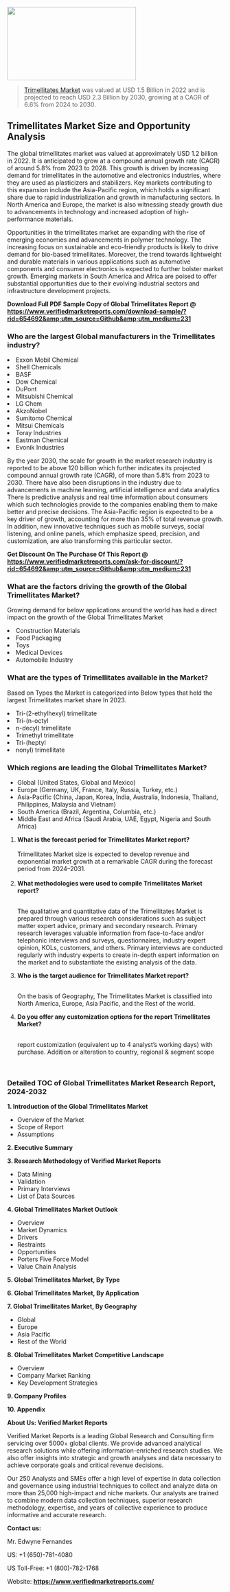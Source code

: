 <img src="https://ffe5etoiles.com/wp-content/uploads/2024/12/MST1-300x171.png" alt="" width="300" height="171" class="alignnone size-medium wp-image-20088" /><blockquote><p><p><a href="https://www.verifiedmarketreports.com/download-sample/?rid=654692&utm_source=Github&utm_medium=231" target="_blank">Trimellitates Market</a> was valued at USD 1.5 Billion in 2022 and is projected to reach USD 2.3 Billion by 2030, growing at a CAGR of 6.6% from 2024 to 2030.</p></blockquote><p><h2>Trimellitates Market Size and Opportunity Analysis</h2><p>The global trimellitates market was valued at approximately USD 1.2 billion in 2022. It is anticipated to grow at a compound annual growth rate (CAGR) of around 5.8% from 2023 to 2028. This growth is driven by increasing demand for trimellitates in the automotive and electronics industries, where they are used as plasticizers and stabilizers. Key markets contributing to this expansion include the Asia-Pacific region, which holds a significant share due to rapid industrialization and growth in manufacturing sectors. In North America and Europe, the market is also witnessing steady growth due to advancements in technology and increased adoption of high-performance materials.</p><p>Opportunities in the trimellitates market are expanding with the rise of emerging economies and advancements in polymer technology. The increasing focus on sustainable and eco-friendly products is likely to drive demand for bio-based trimellitates. Moreover, the trend towards lightweight and durable materials in various applications such as automotive components and consumer electronics is expected to further bolster market growth. Emerging markets in South America and Africa are poised to offer substantial opportunities due to their evolving industrial sectors and infrastructure development projects.</p></p><p class=""><strong>Download Full PDF Sample Copy of Global Trimellitates Report @ <a href="https://www.verifiedmarketreports.com/download-sample/?rid=654692&amp;utm_source=Github&amp;utm_medium=231" target="_blank">https://www.verifiedmarketreports.com/download-sample/?rid=654692&amp;utm_source=Github&amp;utm_medium=231</a></strong></p><h3 id="" class="">Who are the largest Global manufacturers in the Trimellitates industry?</h3><p><li>Exxon Mobil Chemical</li><li> Shell Chemicals</li><li> BASF</li><li> Dow Chemical</li><li> DuPont</li><li> Mitsubishi Chemical</li><li> LG Chem</li><li> AkzoNobel</li><li> Sumitomo Chemical</li><li> Mitsui Chemicals</li><li> Toray Industries</li><li> Eastman Chemical</li><li> Evonik Industries</li></p><div class=""><div class="" dir="" data-message-author-role="" data-message-id="" data-message-model-slug=""><div class=""><div class=""><div class=""><div class="" dir="" data-message-author-role="" data-message-id="" data-message-model-slug=""><div class=""><div class=""><p>By the year 2030, the scale for growth in the market research industry is reported to be above 120 billion which further indicates its projected compound annual growth rate (CAGR), of more than 5.8% from 2023 to 2030. There have also been disruptions in the industry due to advancements in machine learning, artificial intelligence and data analytics There is predictive analysis and real time information about consumers which such technologies provide to the companies enabling them to make better and precise decisions. The Asia-Pacific region is expected to be a key driver of growth, accounting for more than 35% of total revenue growth. In addition, new innovative techniques such as mobile surveys, social listening, and online panels, which emphasize speed, precision, and customization, are also transforming this particular sector.</p><p><strong>Get Discount On The Purchase Of This Report @&nbsp; <a href="https://www.verifiedmarketreports.com/ask-for-discount/?rid=654692&amp;utm_source=Github&amp;utm_medium=231" target="_blank">https://www.verifiedmarketreports.com/ask-for-discount/?rid=654692&amp;utm_source=Github&amp;utm_medium=231</a></strong></p></div></div></div></div></div></div></div></div><h3 id="" class="">What are the factors driving the growth of the Global Trimellitates Market?</h3><p id="" class="">Growing demand for below applications around the world has had a direct impact on the growth of the Global Trimellitates Market</p><p id="" class=""><li>Construction Materials</li><li> Food Packaging</li><li> Toys</li><li> Medical Devices</li><li> Automobile Industry</li></p><h3 id="" class="">What are the types of Trimellitates available in the Market?</h3><p id="" class="">Based on Types the Market is categorized into Below types that held the largest Trimellitates market share In 2023.</p><p id="" class=""><li>Tri-(2-ethylhexyl) trimellitate</li><li> Tri-(n-octyl</li><li>n-decyl) trimellitate</li><li> Trimethyl trimellitate</li><li> Tri-(heptyl</li><li>nonyl) trimellitate</li></p><h3 id="" class="">Which regions are leading the Global Trimellitates Market?</h3><ul><li>Global (United States, Global and Mexico)</li><li>Europe (Germany, UK, France, Italy, Russia, Turkey, etc.)</li><li>Asia-Pacific (China, Japan, Korea, India, Australia, Indonesia, Thailand, Philippines, Malaysia and Vietnam)</li><li>South America (Brazil, Argentina, Columbia, etc.)</li><li>Middle East and Africa (Saudi Arabia, UAE, Egypt, Nigeria and South Africa)</li></ul><p><ol><li><strong>What is the forecast period for Trimellitates Market report?<br /></strong><br /><span data-sheets-root="1" data-sheets-value="{&quot;1&quot;:2,&quot;2&quot;:&quot;XXXX size is expected to develop revenue and exponential market growth at a remarkable CAGR during the forecast period from 2024&ndash;2030.&quot;}" data-sheets-userformat="{&quot;2&quot;:12674,&quot;4&quot;:{&quot;1&quot;:2,&quot;2&quot;:16776960},&quot;10&quot;:2,&quot;11&quot;:0,&quot;15&quot;:&quot;Arial&quot;,&quot;16&quot;:12}">Trimellitates Market size is expected to develop revenue and exponential market growth at a remarkable CAGR during the forecast period from 2024&ndash;2031.</span><br /><br /></li><li><strong>What methodologies were used to compile Trimellitates Market report?<br /><br /></strong><p>The qualitative and quantitative data of the&nbsp;Trimellitates Market is prepared through various research considerations such as subject matter expert advice, primary and secondary research. Primary research leverages valuable information from face-to-face and/or telephonic interviews and surveys, questionnaires, industry expert opinion, KOLs, customers, and others. Primary interviews are conducted regularly with industry experts to create in-depth expert information on the market and to substantiate the existing analysis of the data.&nbsp;</p></li><li><strong>Who is the target audience for Trimellitates Market report?<br /><br /></strong><p>On the basis of Geography, The&nbsp;Trimellitates Market is classified into North America, Europe, Asia Pacific, and the Rest of the world.</p></li><li><strong>Do you offer any customization options for the report Trimellitates Market?<br /><br /></strong><p>report customization (equivalent up to 4 analyst&rsquo;s working days) with purchase. Addition or alteration to country, regional &amp; segment scope</p><p>&nbsp;</p></li></ol></p><h3 id="" class="">Detailed TOC of Global Trimellitates Market Research Report, 2024-2032</h3><p id="" class=""><strong>1. Introduction of the Global Trimellitates Market</strong></p><ul><li>Overview of the Market</li><li>Scope of Report</li><li>Assumptions</li></ul><p id="" class=""><strong>2. Executive Summary</strong></p><p id="" class=""><strong>3. Research Methodology of&nbsp;Verified Market Reports</strong></p><ul><li>Data Mining</li><li>Validation</li><li>Primary Interviews</li><li>List of Data Sources</li></ul><p id="" class=""><strong>4. Global Trimellitates Market Outlook</strong></p><ul><li>Overview</li><li>Market Dynamics</li><li>Drivers</li><li>Restraints</li><li>Opportunities</li><li>Porters Five Force Model</li><li>Value Chain Analysis</li></ul><p id="" class=""><strong>5. Global Trimellitates Market, By&nbsp;Type</strong></p><p id="" class=""><strong>6. Global Trimellitates Market, By Application</strong></p><p id="" class=""><strong>7. Global Trimellitates Market, By Geography</strong></p><ul><li>Global</li><li>Europe</li><li>Asia Pacific</li><li>Rest of the World</li></ul><p id="" class=""><strong>8. Global Trimellitates Market Competitive Landscape</strong></p><ul><li>Overview</li><li>Company Market Ranking</li><li>Key Development Strategies</li></ul><p id="" class=""><strong>9. Company Profiles</strong></p><p id="" class=""><strong>10. Appendix</strong></p><p id="" class=""><strong>About Us: Verified Market Reports</strong></p><p id="" class="">Verified Market Reports is a leading Global Research and Consulting firm servicing over 5000+ global clients. We provide advanced analytical research solutions while offering information-enriched research studies. We also offer insights into strategic and growth analyses and data necessary to achieve corporate goals and critical revenue decisions.</p><p id="" class="">Our 250 Analysts and SMEs offer a high level of expertise in data collection and governance using industrial techniques to collect and analyze data on more than 25,000 high-impact and niche markets. Our analysts are trained to combine modern data collection techniques, superior research methodology, expertise, and years of collective experience to produce informative and accurate research.</p><p id="" class=""><strong>Contact us:</strong></p><p id="" class="">Mr. Edwyne Fernandes</p><p id="" class="">US: +1 (650)-781-4080</p><p id="" class="">US Toll-Free: +1 (800)-782-1768</p><p id="" class="">Website: <a target="" data-test-app-aware-link=""><strong>https://www.verifiedmarketreports.com/</strong></a></p>